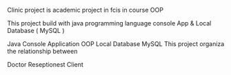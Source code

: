 Clinic project is academic project in fcis in course OOP

This project build with java programming language console App & Local Database ( MySQL )

Java Console Application
OOP
Local Database MySQL
This project organiza the relationship between

Doctor
Reseptionest
Client
